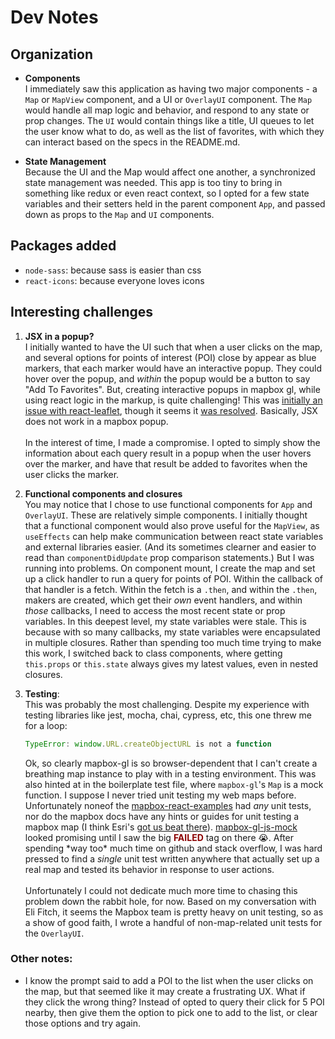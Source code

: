 # Dev Notes

## Organization

- **Components** <br>
  I immediately saw this application as having two major components - a `Map` or `MapView` component, and a UI or `OverlayUI` component. The `Map` would handle all map logic and behavior, and respond to any state or prop changes. The `UI` would contain things like a title, UI queues to let the user know what to do, as well as the list of favorites, with which they can interact based on the specs in the README.md.

- **State Management** <br>
  Because the UI and the Map would affect one another, a synchronized state management was needed. This app is too tiny to bring in something like redux or even react context, so I opted for a few state variables and their setters held in the parent component `App`, and passed down as props to the `Map` and `UI` components.

## Packages added

- `node-sass`: because sass is easier than css
- `react-icons`: because everyone loves icons

## Interesting challenges

1.  **JSX in a popup?**<br>
    I initially wanted to have the UI such that when a user clicks on the map, and several options for points of interest (POI) close by appear as blue markers, that each marker would have an interactive popup. They could hover over the popup, and _within_ the popup would be a button to say "Add To Favorites". But, creating interactive popups in mapbox gl, while using react logic in the markup, is quite challenging! This was [initially an issue with react-leaflet](https://github.com/PaulLeCam/react-leaflet/issues/11), though it seems it [was resolved](https://stackoverflow.com/questions/42894803/rendering-react-components-inside-popup-of-react-leaflet-draw-drawn-layer-on-rea). Basically, JSX does not work in a mapbox popup.<br><br> In the interest of time, I made a compromise. I opted to simply show the information about each query result in a popup when the user hovers over the marker, and have that result be added to favorites when the user clicks the marker.

2.  **Functional components and closures**<br>
    You may notice that I chose to use functional components for `App` and `OverlayUI`. These are relatively simple components. I initially thought that a functional component would also prove useful for the `MapView`, as `useEffects` can help make communication between react state variables and external libraries easier. (And its sometimes clearner and easier to read than `componentDidUpdate` prop comparison statements.) But I was running into problems. On component mount, I create the map and set up a click handler to run a query for points of POI. Within the callback of that handler is a fetch. Within the fetch is a `.then`, and within the `.then`, makers are created, which get their _own_ event handlers, and within _those_ callbacks, I need to access the most recent state or prop variables. In this deepest level, my state variables were stale. This is because with so many callbacks, my state variables were encapsulated in multiple closures. Rather than spending too much time trying to make this work, I switched back to class components, where getting `this.props` or `this.state` always gives my latest values, even in nested closures.

3.  **Testing**:<br>
    This was probably the most challenging. Despite my experience with testing libraries like jest, mocha, chai, cypress, etc, this one threw me for a loop:
    ```javascript
    TypeError: window.URL.createObjectURL is not a function
    ```
    Ok, so clearly mapbox-gl is so browser-dependent that I can't create a breathing map instance to play with in a testing environment. This was also hinted at in the boilerplate test file, where `mapbox-gl`'s `Map` is a mock function. I suppose I never tried unit testing my web maps before. Unfortunately noneof the [mapbox-react-examples](https://github.com/mapbox/mapbox-react-examples) had _any_ unit tests, nor do the mapbox docs have any hints or guides for unit testing a mapbox map (I think Esri's [got us beat there](https://www.google.com/search?q=arcgis+js+api+unit+testing&oq=arcgis+js+api+unit+testing&aqs=chrome..69i57j0i22i30.3313j0j7&sourceid=chrome&ie=UTF-8)). [mapbox-gl-js-mock](https://github.com/mapbox/mapbox-gl-js-mock) looked promising until I saw the big <span style="color: darkred; font-weight: bold">FAILED</span> tag on there 😭. After spending \*way too\* much time on github and stack overflow, I was hard pressed to find a _single_ unit test written anywhere that actually set up a real map and tested its behavior in response to user actions.<br><br>
    Unfortunately I could not dedicate much more time to chasing this problem down the rabbit hole, for now. Based on my conversation with Eli Fitch, it seems the Mapbox team is pretty heavy on unit testing, so as a show of good faith, I wrote a handful of non-map-related unit tests for the `OverlayUI`.

### Other notes:

- I know the prompt said to add a POI to the list when the user clicks on the map, but that seemed like it may create a frustrating UX. What if they click the wrong thing? Instead of opted to query their click for 5 POI nearby, then give them the option to pick one to add to the list, or clear those options and try again.
